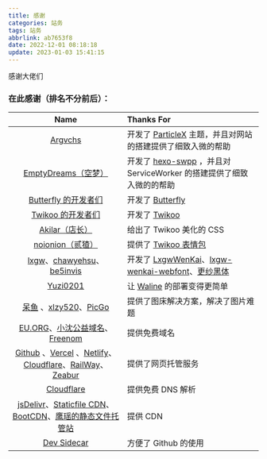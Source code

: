 ```yaml
---
title: 感谢
categories: 站务
tags: 站务
abbrlink: ab7653f8
date: 2022-12-01 08:18:18
update: 2023-01-03 15:41:15
---
```


感谢大佬们

<!-- more -->

### 在此感谢（排名不分前后）：
|Name|Thanks For|
|:-:|:----|
|[Argvchs](https://github.com/argvchs)|开发了 [ParticleX](https://github.com/argvchs/hexo-theme-particlex) 主题，并且对网站的搭建提供了细致入微的帮助|
|[EmptyDreams（空梦）](https://github.com/EmptyDreams/)|开发了 [hexo-swpp](https://github.com/EmptyDreams/hexo-swpp) ，并且对 ServiceWorker 的搭建提供了细致入微的的帮助|
|[Butterfly 的开发者们](https://github.com/jerryc127/hexo-theme-butterfly/graphs/contributors)|开发了 [Butterfly](https://github.com/jerryc127/hexo-theme-butterfly/)|
|[Twikoo 的开发者们](https://github.com/imaegoo/twikoo/graphs/contributors)|开发了 [Twikoo](https://github.com/imaegoo/twikoo)|
|[Akilar（店长）](http://akilar.top/)|给出了 Twikoo 美化的 CSS|
|[noionion（贰猹）](https://github.com/2X-ercha)|提供了 [Twikoo 表情包](https://github.com/2X-ercha/Twikoo-Magic)|
|[lxgw](https://github.com/lxgw)、[chawyehsu](https://github.com/chawyehsu)、[be5invis](https://github.com/be5invis/)|开发了 [LxgwWenKai](https://github.com/lxgw/LxgwWenKai)、[lxgw-wenkai-webfont](https://github.com/chawyehsu/lxgw-wenkai-webfont)、[更纱黑体](https://github.com/be5invis/Sarasa-Gothic)|
|[Yuzi0201](https://github.com/Yuzi0201)|让 [Waline](https://github.com/walinejs/waline) 的部署变得更简单|
|[呆鱼](https://daiyu-233.top/) 、[xlzy520](https://github.com/xlzy520)、[PicGo](https://github.com/picgo)|提供了图床解决方案，解决了图片难题|
|[EU.ORG](https://nic.eu.org/)、[小沈公益域名](http://xszcd.top/)、[Freenom](https://www.freenom.com/)|提供免费域名|
|[Github](https://github.com/) 、[Vercel](https://vercel.com/) 、[Netlify](https://www.netlify.com/)、[Cloudflare](https://cloudflare.net/home/default.aspx)、[RailWay](https://railway.app/)、[Zeabur](https://zeabur.com/)|提供了网页托管服务|
|[Cloudflare](https://cloudflare.net/home/default.aspx)|提供免费 DNS 解析|
|[jsDelivr](https://www.jsdelivr.com/)、[Staticfile CDN](http://www.staticfile.org/)、[BootCDN](https://www.bootcdn.cn/)、[鹰瑶的静态文件托管站](https://zzko.cn/)|提供 CDN|
|[Dev Sidecar](https://github.com/docmirror/dev-sidecar) |方便了 Github 的使用|
